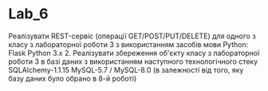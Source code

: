 # Lab_6

Реалізувати REST-сервіс (операції GET/POST/PUT/DELETE) для одного з класу з лабораторної роботи 3 з використанням засобів мови Python:
Flask
Python 3.x
2. Реалізувати збереження об'єкту класу з лабораторної роботи 3 в базі даних з використанням наступного технологічного стеку 
SQLAlchemy-1.1.15
MySQL-5.7 / MySQL-8.0 (в залежності від того, яку базу даних було обрано в 8-й роботі)
